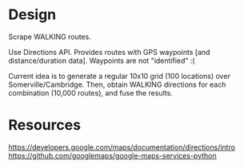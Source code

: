 
# Design

Scrape WALKING routes.

Use Directions API.
Provides routes with GPS waypoints [and distance/duration data].
Waypoints are not "identified" :(

Current idea is to generate a regular 10x10 grid (100 locations) over Somerville/Cambridge.
Then, obtain WALKING directions for each combination (10,000 routes), and fuse the results.

# Resources

https://developers.google.com/maps/documentation/directions/intro
https://github.com/googlemaps/google-maps-services-python